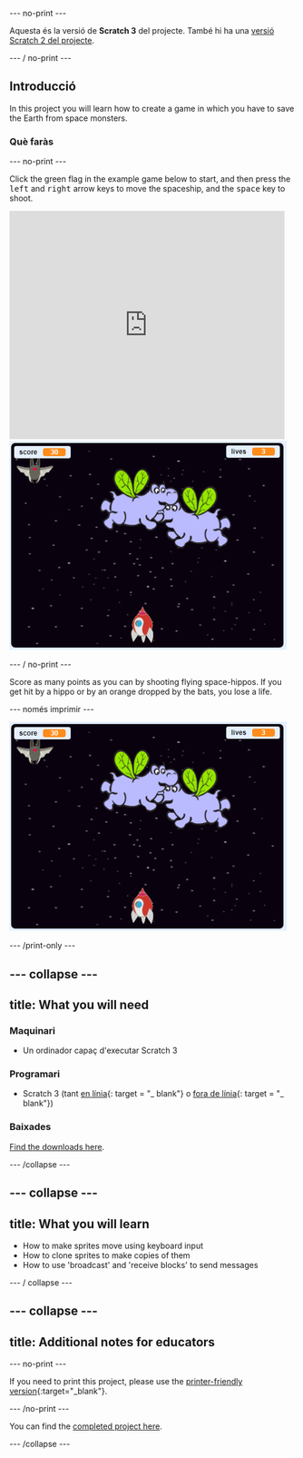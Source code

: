 \--- no-print \---

Aquesta és la versió de **Scratch 3** del projecte. També hi ha una [versió Scratch 2 del projecte](https://projects.raspberrypi.org/en/projects/clone-wars-scratch2).

\--- / no-print \---

## Introducció

In this project you will learn how to create a game in which you have to save the Earth from space monsters.

### Què faràs

\--- no-print \---

Click the green flag in the example game below to start, and then press the <kbd>left</kbd> and <kbd>right</kbd> arrow keys to move the spaceship, and the <kbd>space</kbd> key to shoot.

<div class="scratch-preview">
  <iframe allowtransparency="true" width="485" height="402" src="https://scratch.mit.edu/projects/embed/276887163/?autostart=false" frameborder="0" scrolling="no"></iframe>
  <img src="images/showcase.png">
</div>

\--- / no-print \---

Score as many points as you can by shooting flying space-hippos. If you get hit by a hippo or by an orange dropped by the bats, you lose a life.

\--- només imprimir \---

![desc](images/showcase.png)

\--- /print-only \---

## \--- collapse \---

## title: What you will need

### Maquinari

+ Un ordinador capaç d'executar Scratch 3

### Programari

+ Scratch 3 (tant [en línia](https://rpf.io/scratchon){: target = "_ blank"} o [fora de línia](https://rpf.io/scratchoff){: target = "_ blank"})

### Baixades

[Find the downloads here](http://rpf.io/p/en/clone-wars-go).

\--- /collapse \---

## \--- collapse \---

## title: What you will learn

+ How to make sprites move using keyboard input
+ How to clone sprites to make copies of them
+ How to use 'broadcast' and 'receive blocks' to send messages

\--- / collapse \---

## \--- collapse \---

## title: Additional notes for educators

\--- no-print \---

If you need to print this project, please use the [printer-friendly version](https://projects.raspberrypi.org/en/projects/clone-wars/print){:target="_blank"}.

\--- /no-print \---

You can find the [completed project here](http://rpf.io/p/en/clone-wars-get).

\--- /collapse \---